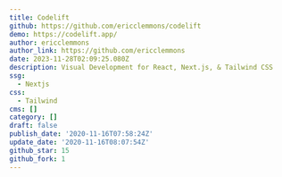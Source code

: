 ```yaml
---
title: Codelift
github: https://github.com/ericclemmons/codelift
demo: https://codelift.app/
author: ericclemmons
author_link: https://github.com/ericclemmons
date: 2023-11-28T02:09:25.080Z
description: Visual Development for React, Next.js, & Tailwind CSS
ssg:
  - Nextjs
css:
  - Tailwind
cms: []
category: []
draft: false
publish_date: '2020-11-16T07:58:24Z'
update_date: '2020-11-16T08:07:54Z'
github_star: 15
github_fork: 1
---
```

